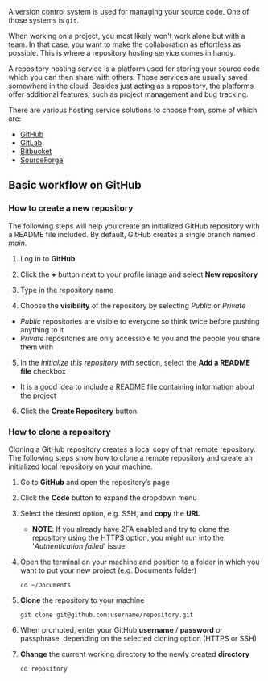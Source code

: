 
A version control system is used for managing your source code. One of those systems is `git`. 

When working on a project, you most likely won't work alone but with a team. In that case, you want to make the collaboration as effortless as possible.
This is where a repository hosting service comes in handy. 

A repository hosting service is a platform used for storing your source code which you can then share with others. 
Those services are usually saved somewhere in the cloud. Besides just acting as a repository, the platforms offer additional features, such as project management and bug tracking. 

There are various hosting service solutions to choose from, some of which are:

* [GitHub](https://github.com)
* [GitLab](https://about.gitlab.com)
* [Bitbucket](https://bitbucket.org/product)
* [SourceForge](https://sourceforge.net)


## Basic workflow on GitHub

### How to create a new repository

The following steps will help you create an initialized GitHub repository with a README file included. By default, GitHub creates a single branch named *main*. 

1. Log in to **GitHub**

2. Click the **+** button next to your profile image and select **New repository** 

3. Type in the repository name

4. Choose the **visibility** of the repository by selecting *Public* or *Private*
 - *Public* repositories are visible to everyone so think twice before pushing anything to it
 - *Private* repositories are only accessible to you and the people you share them with

5. In the *Initialize this repository with* section, select the **Add a README file** checkbox
 - It is a good idea to include a README file containing information about the project

6. Click the **Create Repository** button


### How to clone a repository 
Cloning a GitHub repository creates a local copy of that remote repository. The following steps show how to clone a remote repository and create an initialized local repository on your machine.

1. Go to **GitHub** and open the repository’s page

2. Click the **Code** button to expand the dropdown menu 

3. Select the desired option, e.g. SSH, and **copy** the **URL**
	- **NOTE**: If you already have 2FA enabled and try to clone the repository using the HTTPS option, you might run into the '*Authentication failed*' issue 

4. Open the terminal on your machine and position to a folder in which you want to put your new project (e.g. Documents folder)

	`cd ~/Documents`

5. **Clone** the repository to your machine
	
	`git clone git@github.com:username/repository.git`
	
6. When prompted, enter your GitHub **username** / **password** or passphrase, depending on the selected cloning option (HTTPS or SSH)

7. **Change** the current working directory to the newly created **directory**

	`cd repository`